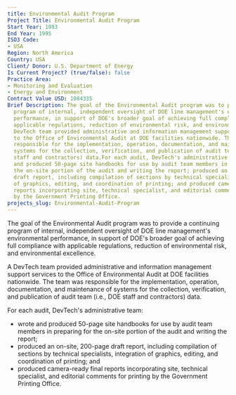 ```yaml
---
title: Environmental Audit Program
Project Title: Environmental Audit Program
Start Year: 1993
End Year: 1995
ISO3 Code:
- USA
Region: North America
Country: USA
Client/ Donor: U.S. Department of Energy
Is Current Project? (true/false): false
Practice Area:
- Monitoring and Evaluation
- Energy and Environment
Contract Value USD: 1084335
Brief Description: The goal of the Environmental Audit program was to provide a continuing
  program of internal, independent oversight of DOE line management's environmental
  performance, in support of DOE's broader goal of achieving full compliance with
  applicable regulations, reduction of environmental risk, and environmental excellence.A
  DevTech team provided administrative and information management support services
  to the Office of Environmental Audit at DOE facilities nationwide. The team was
  responsible for the implementation, operation, documentation, and maintenance of
  systems for the collection, verification, and publication of audit team (i.e., DOE
  staff and contractors) data.For each audit, DevTech's administrative team wrote
  and produced 50-page site handbooks for use by audit team members in preparing for
  the on-site portion of the audit and writing the report; produced an on-site, 200-page
  draft report, including compilation of sections by technical specialists, integration
  of graphics, editing, and coordination of printing; and produced camera-ready final
  reports incorporating site, technical specialist, and editorial comments for printing
  by the Government Printing Office.
projects_slug: Environmental-Audit-Program
---
```


The goal of the Environmental Audit program was to provide a continuing program of internal, independent oversight of DOE line management's environmental performance, in support of DOE's broader goal of achieving full compliance with applicable regulations, reduction of environmental risk, and environmental excellence.

A DevTech team provided administrative and information management support services to the Office of Environmental Audit at DOE facilities nationwide. The team was responsible for the implementation, operation, documentation, and maintenance of systems for the collection, verification, and publication of audit team (i.e., DOE staff and contractors) data.

For each audit, DevTech's administrative team:
* wrote and produced 50-page site handbooks for use by audit team members in preparing for the on-site portion of the audit and writing the report;
* produced an on-site, 200-page draft report, including compilation of sections by technical specialists, integration of graphics, editing, and coordination of printing; and
* produced camera-ready final reports incorporating site, technical specialist, and editorial comments for printing by the Government Printing Office.